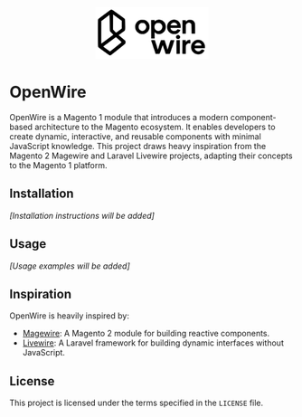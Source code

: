 <p align="center">
  <img src=".github/assets/img/logo.svg" alt="OpenWire Logo" width="200"/>
</p>

# OpenWire

OpenWire is a Magento 1 module that introduces a modern component-based architecture to the Magento ecosystem. It enables developers to create dynamic, interactive, and reusable components with minimal JavaScript knowledge. This project draws heavy inspiration from the Magento 2 Magewire and Laravel Livewire projects, adapting their concepts to the Magento 1 platform.

## Installation

*[Installation instructions will be added]*

## Usage

*[Usage examples will be added]*

## Inspiration
OpenWire is heavily inspired by:
- [Magewire](https://github.com/magewirephp/magewire): A Magento 2 module for building reactive components.
- [Livewire](https://laravel-livewire.com/): A Laravel framework for building dynamic interfaces without JavaScript.

## License
This project is licensed under the terms specified in the `LICENSE` file.
